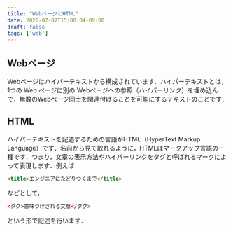 ```yaml
---
title: "WebページとHTML"
date: 2020-07-07T15:00:04+09:00
draft: false
tags: ['web']
---
```


## Webページ
Webページはハイパーテキストから構成されています．ハイパーテキストとは，1つの Web ページに別の Webページへの参照（ハイパーリンク）を埋め込んで，無数のWebページ同士を関連付けることを可能にするテキストのことです．

## HTML
ハイパーテキストを記述するための言語がHTML（HyperText Markup Language）です．名前から見て取れるように，HTMLはマークアップ言語の一種です．つまり，文章の表示方法やハイパーリンクをタグと呼ばれるマークによって表現します．例えば

```html
<title>エンジニアにたどりつくまで</title>
```

などとして，

```html
<タグ>意味づけされる文章</タグ>
```
という形で記述を行います．
<script data-ad-client="ca-pub-2296667233758798" async src="https://pagead2.googlesyndication.com/pagead/js/adsbygoogle.js"></script>

<!-- admax -->
<script src="https://adm.shinobi.jp/s/8ae62ddfcb928c284dec1bddeaf8bca1"></script>
<!-- admax -->